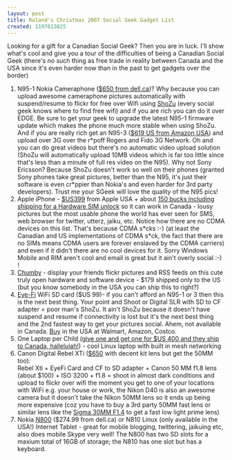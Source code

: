 ```yaml
---
layout: post
title: Roland's Christmas 2007 Social Geek Gadget List
created: 1197613825
---
```

<p>Looking for a gift for a Canadian Social Geek? Then you are in luck. I'll show what's cool and give you a tour of the difficulties of being a Canadian Social Geek (there's no such thing as free trade in reality between Canada and the USA since it's even harder now than in the past to get gadgets over the border)</p> <ol> <li>N95-1 Nokia Cameraphone (<a href="http://accessories.dell.com/sna/products/Cell_Phones_Smartphones/productdetail.aspx?c=ca&amp;l=en&amp;s=dhs&amp;cs=cadhs1&amp;sku=A1311917">$650 from dell.ca</a>)? Why because you can upload awesome cameraphone pictures automatically with suspend/resume to flickr for free over Wifi using <a href="http://www.shozu.com/portal/">ShoZu</a> (every social geek knows where to find free wifi) and if you are rich you can do it over EDGE. Be sure to get your geek to upgrade the latest N95-1 firmware update which makes the phone much more stable when using ShoZu. And if you are really rich get an N95-3 (<a href="http://www.amazon.com/Nokia-N95-3-Unlocked-American-Version/dp/B000W9XQ1Y">$619 US from Amazon USA</a>) and upload over 3G over the r*poff Rogers and Fido 3G Network. Oh and you can do great videos but there's no automatic video upload solution (ShoZu will automatically upload 10MB videos which is far too little since that's less than a minute of full res video on the N95). Why not Sony Ericsson? Because ShoZu doesn't work so well on their phones (granted Sony phones take great pictures, better than the N95, it's just their software is even cr*ppier than Nokia's and even harder for 3rd party developers). Trust me your SGeek will love the quality of the N95 pics!</li> <li>Apple iPhone - <a href="http://store.apple.com/1-800-MY-APPLE/WebObjects/AppleStore.woa/wa/RSLID?nnmm=browse&amp;node=home/iphone/iphone">$US399</a> from Apple USA + about <a href="http://iphonehellas.com/">150 bucks including shipping for a Hardware SIM unlock</a> so it can work in Canada - lousy pictures but the most usable phone the world has ever seen for SMS, web browser for twitter, utterz, jaiku, etc. Notice how there are no CDMA devices on this list. That's because CDMA s*cks :-) (at least the Canadian and US implementations of CDMA s*ck, the fact that there are no SIMs means CDMA users are forever enslaved by the CDMA carriers) and even if it didn't there are no cool devices for it. Sorry Windows Mobile and RIM aren't cool and email is great but it ain't overly social :-) !</li> <li><a href="http://chumby.com/">Chumby</a> - display your friends flickr pictures and RSS feeds on this cute truly open hardware and software device - $179 shipped only to the US (but you know somebody in the USA you can ship this to right?)</li> <li><a href="http://www.eye.fi/">Eye-Fi</a> WiFi SD card ($US 99)- if you can't afford an N95-1 or 3 then this is the next best thing. Your point and Shoot or Digital SLR with SD to CF adapter = poor man's ShoZu. It ain't ShoZu because it doesn't have suspend and resume if connectivity is lost but it's the next best thing and the 2nd fastest way to get your pictures social. Ahem, not available in Canada. <a href="http://www.eye.fi/buy/">Buy</a> in the USA at Walmart, Amazon, Costco.</li> <li>One Laptop per Child (<a href="http://www.laptopgiving.org/en/give-one-get-one.php">give one and get one for $US 400 and they ship to Canada, hallelujah!</a>) - cool Linux laptop with built in mesh networking</li> <li>Canon Digital Rebel XTi (<a href="http://www.londondrugs.com/Cultures/en-US/Product+Detail/Cameras.htm?CatalogNavigationBreadCrumbs=Cameras;Cameras;Cameras%20-%20Digital;Cameras%20-%20Digital%20SLR;Canon%20Digital%20Rebel%20XT%20SLR%20with%2018-55mm%20Zoom%20Lens&amp;CS_Catalog=Cameras&amp;CS_RootCategory=Cameras&amp;CS_Category=Cameras%20-%20Digital%20SLR&amp;CS_ProductID=1173194&amp;ProductTab=1">$650</a> with decent kit lens but get the 50MM too): <br>Rebel Xti +  EyeFi Card and CF to SD adapter + Canon 50 MM f1.8 lens (about $100) + ISO 3200 + f1.8 = shoot in almost dark conditions and upload to flickr over wifi the moment you get to one of your locations with WiFi e.g. your house or work, the Nikon D40 is also an awesome camera but it doesn't take the Nikon 50MM lens so it ends up being more expensive (coz you have to buy a 3rd party 50MM fast lens or similar lens like the <a href="http://www.dpreview.com/news/0502/05021404sigma30dc.asp">Sigma 30MM F1.4</a> to get a fast low light prime lens)</li> <li>Nokia <a href="http://accessories.dell.com/sna/products/Tablet_PC/productdetail.aspx?c=ca&amp;l=en&amp;s=dhs&amp;cs=cadhs1&amp;sku=A1300078">N800</a> ($274.99 from dell.ca) or N810 Linux (only available in the USA!) Internet Tablet - great for mobile blogging, twittering, jaikuing etc, also does mobile Skype very well! The N800 has two SD slots for a maxium total of 16GB of storage; the N810 has one slot but has a keyboard.</li> </ol><p>&nbsp;</p>
